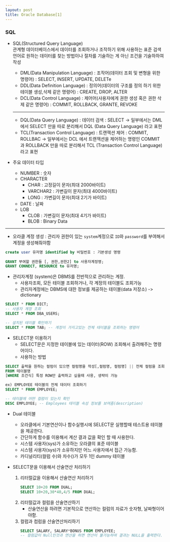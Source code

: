 ```yaml
---
layout: post
title: Oracle Database[1]
---
```


### SQL

- SQL(Structured Query Language)<br>
관계형 데이터베이스에서 데이터를 조회하거나 조작하기 위해 사용하는 표준 검색 언어로 원하는 데이터를 찾는 방법이나 절차를 기술하는 게 아닌 조건을 기술하하여 작성
    - DML(Data Manipulation Language) : 조작어(데이터 조회 및 변형을 위한 명령어) : SELECT, INSERT, UPDATE, DELETe
    - DDL(Data Definition Language) : 정의어(데이터의 구조를 정의 하기 위한 테이블 생성,삭제 같은 명령어) : CREATE, DROP, ALTER
    - DCL(Data Control Language) : 제어어(사용자에게 권한 생성 혹은 권한 삭제 같은 명령어) : COMMIT, ROLLBACK, GRANTE, REVOKE
    -------------
    - DQL(Data Query Language) : 데이터 검색 : SELECT -> 일부에서는 DML에서 SELECT 만을 따로 분리해서 DQL (Data Query Language) 라고 표현
    - TCL(Transaction Control Language) : 트랜잭션 제어 : COMMIT, ROLLBAC -> 일부에서는 DCL 에서 트랜잭션을 제어하는 명령인 COMMIT 과 ROLLBACK 만을 따로 분리해서 TCL (Transaction Control Language) 라고 표현

- 주요 데이터 타입
    - NUMBER : 숫자
    - CHARACTER 
        - CHAR : 고정길이 문자(최대 2000바이트)
        - VARCHAR2 : 가변길이 문자(최대 4000바이트)
        - LONG : 가변길이 문자(최대 2기가 바이트)
    - DATE : 날짜
    - LOB 
        - CLOB : 가변길이 문자(최대 4기가 바이트)
        - BLOB : Binary Data
--------
- 오라클 계정 생성 : 관리자 권한이 있는 `system`계정으로 `ID`와 `password`를 부여해서 계정을 생성해줘야함

```sql
create user 유저명 identified by 비밀번호 : 기본생성 명령
    
GRANT 부여할 권한들 [, 권한,권한2] to 사용자계정명;
GRANT CONNECT, RESOURCE to 유저명;
```


- 관리자계정 (system)은 DBMS를 전반적으로 관리하는 계정.
    - 사용자조회, 모든 테이블 조회하거나, 각 계정의 테이블도 조회가능
    - 관리자계정에는 DBMS에 대한 정보를 제공하는 테이블(data 저장소) -> dictionary

```sql
SELECT * FROM DICT;
-- 사용자 계정 조회
SELECT * FROM DBA_USERS;

-- 설치된 테이블 확인하기 
SELECT * FROM TAB; -- 계정이 가지고있는 전체 테이블을 조회하는 명령어
```

- SELECT문 이용하기
    - SELECT문은 지정한 테이블에 있는 데이터(ROW) 조회해서 출려해주는 명령어이다.
   - 사용하는 방법

```sql
SELECT 출력을 원하는 컬럼이 있으면 컬럼명을 작성[,컬럼명, 컬럼명] || 전체 컬럼을 조회하려면 * 작성
FROM 테이블명
[WHERE 조건식] 특정 ROW만 출력하고 싶을때 사용, 생략이 가능

ex) EMPLOYEE 테이블의 전체 데이터 조회하기
SELECT * FROM EMPLOYEE;

-- 테이블에 어떤 컬럼이 있는지 확인 
DESC EMPLOYEE; -- Employees 테이블 속성 정보를 보여줌(description)
```

- Dual 테이블
    - 오라클에서 기본연산이나 함수실행시에 SELECT문 실행할때 테스트용 테이블을 제공한다.
    - 간단하게 함수를 이용해서 계산 결과 값을 확인 할 때 사용한다. 
    - 시스템 사용자(sys)가 소유하는 오라클의 표준 테이블
    - 시스템 사용자(sys)가 소유하지만 어느 사용자에서 접근 가능함.
    - 카디널리티(컬럼 수)와 차수()가 모두 1인 dummy 테이블

- SELECT문을 이용해서 산술연산 처리하기
    1. 리터럴값을 이용해서 산술연산 처리하기 
        ```sql
        SELECT 10+20 FROM DUAL;
        SELECT 10+20,30*40,4/5 FROM DUAL;
        ```
    2. 리터럴값과 컬럼을 산술연산하기
        - 산술연산을 하려면 기본적으로 연산하는 컬럼의 자료가 숫자형, 날짜형이어야함.
    3. 컬럼과 컴럼을 산술연산처리하기 
        ```sql
        SELECT SALARY, SALARY*BONUS FROM EMPLOYEE;
        -- 컬럼값이 Null인것과 연산을 하면 연산이 불가능하여 결과는 NULL을 출력한다.
        ```














